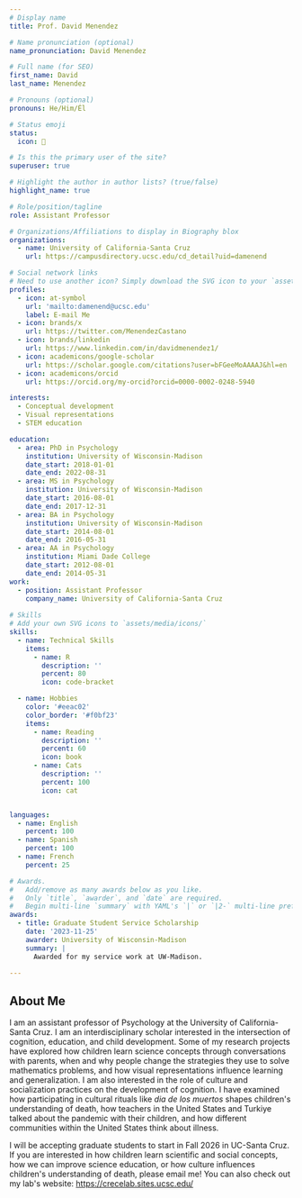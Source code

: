 ```yaml
---
# Display name
title: Prof. David Menendez

# Name pronunciation (optional)
name_pronunciation: David Menendez

# Full name (for SEO)
first_name: David
last_name: Menendez

# Pronouns (optional)
pronouns: He/Him/Él

# Status emoji
status:
  icon: 🔎

# Is this the primary user of the site?
superuser: true

# Highlight the author in author lists? (true/false)
highlight_name: true

# Role/position/tagline
role: Assistant Professor

# Organizations/Affiliations to display in Biography blox
organizations:
  - name: University of California-Santa Cruz
    url: https://campusdirectory.ucsc.edu/cd_detail?uid=damenend

# Social network links
# Need to use another icon? Simply download the SVG icon to your `assets/media/icons/` folder.
profiles:
  - icon: at-symbol
    url: 'mailto:damenend@ucsc.edu'
    label: E-mail Me
  - icon: brands/x
    url: https://twitter.com/MenendezCastano
  - icon: brands/linkedin
    url: https://www.linkedin.com/in/davidmenendez1/
  - icon: academicons/google-scholar
    url: https://scholar.google.com/citations?user=bFGeeMoAAAAJ&hl=en
  - icon: academicons/orcid
    url: https://orcid.org/my-orcid?orcid=0000-0002-0248-5940

interests:
  - Conceptual development
  - Visual representations
  - STEM education

education:
  - area: PhD in Psychology
    institution: University of Wisconsin-Madison
    date_start: 2018-01-01
    date_end: 2022-08-31
  - area: MS in Psychology
    institution: University of Wisconsin-Madison
    date_start: 2016-08-01
    date_end: 2017-12-31
  - area: BA in Psychology
    institution: University of Wisconsin-Madison
    date_start: 2014-08-01
    date_end: 2016-05-31
  - area: AA in Psychology
    institution: Miami Dade College
    date_start: 2012-08-01
    date_end: 2014-05-31    
work:
  - position: Assistant Professor
    company_name: University of California-Santa Cruz
    
# Skills
# Add your own SVG icons to `assets/media/icons/`
skills:
  - name: Technical Skills
    items:
      - name: R
        description: ''
        percent: 80
        icon: code-bracket

  - name: Hobbies
    color: '#eeac02'
    color_border: '#f0bf23'
    items:
      - name: Reading
        description: ''
        percent: 60
        icon: book
      - name: Cats
        description: ''
        percent: 100
        icon: cat


languages:
  - name: English
    percent: 100
  - name: Spanish
    percent: 100
  - name: French
    percent: 25

# Awards.
#   Add/remove as many awards below as you like.
#   Only `title`, `awarder`, and `date` are required.
#   Begin multi-line `summary` with YAML's `|` or `|2-` multi-line prefix and indent 2 spaces below.
awards:
  - title: Graduate Student Service Scholarship 
    date: '2023-11-25'
    awarder: University of Wisconsin-Madison
    summary: |
      Awarded for my service work at UW-Madison.

---
```


## About Me

I am an assistant professor of Psychology at the University of California-Santa Cruz. I am an interdisciplinary scholar interested in the intersection of cognition, education, and child development. Some of my research projects have explored how children learn science concepts through conversations with parents, when and why people change the strategies they use to solve mathematics problems, and how visual representations influence learning and generalization. I am also interested in the role of culture and socialization practices on the development of cognition. I have examined how participating in cultural rituals like *dia de los muertos* shapes children's understanding of death, how teachers in the United States and Turkiye talked about the pandemic with their children, and how different communities within the United States think about illness.

I will be accepting graduate students to start in Fall 2026 in UC-Santa Cruz. If you are interested in how children learn scientific and social concepts, how we can improve science education, or how culture influences children's understanding of death, please email me! You can also check out my lab's website: https://crecelab.sites.ucsc.edu/
